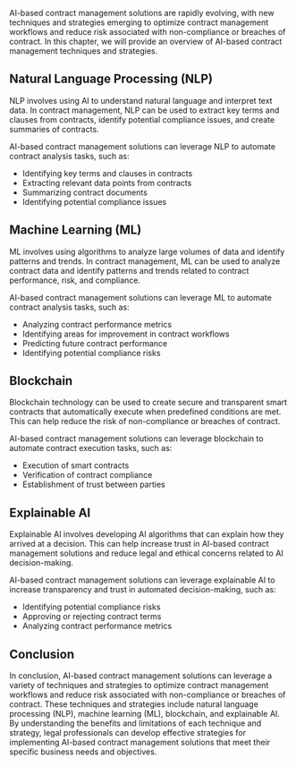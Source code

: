 
AI-based contract management solutions are rapidly evolving, with new techniques and strategies emerging to optimize contract management workflows and reduce risk associated with non-compliance or breaches of contract. In this chapter, we will provide an overview of AI-based contract management techniques and strategies.

Natural Language Processing (NLP)
---------------------------------

NLP involves using AI to understand natural language and interpret text data. In contract management, NLP can be used to extract key terms and clauses from contracts, identify potential compliance issues, and create summaries of contracts.

AI-based contract management solutions can leverage NLP to automate contract analysis tasks, such as:

* Identifying key terms and clauses in contracts
* Extracting relevant data points from contracts
* Summarizing contract documents
* Identifying potential compliance issues

Machine Learning (ML)
---------------------

ML involves using algorithms to analyze large volumes of data and identify patterns and trends. In contract management, ML can be used to analyze contract data and identify patterns and trends related to contract performance, risk, and compliance.

AI-based contract management solutions can leverage ML to automate contract analysis tasks, such as:

* Analyzing contract performance metrics
* Identifying areas for improvement in contract workflows
* Predicting future contract performance
* Identifying potential compliance risks

Blockchain
----------

Blockchain technology can be used to create secure and transparent smart contracts that automatically execute when predefined conditions are met. This can help reduce the risk of non-compliance or breaches of contract.

AI-based contract management solutions can leverage blockchain to automate contract execution tasks, such as:

* Execution of smart contracts
* Verification of contract compliance
* Establishment of trust between parties

Explainable AI
--------------

Explainable AI involves developing AI algorithms that can explain how they arrived at a decision. This can help increase trust in AI-based contract management solutions and reduce legal and ethical concerns related to AI decision-making.

AI-based contract management solutions can leverage explainable AI to increase transparency and trust in automated decision-making, such as:

* Identifying potential compliance risks
* Approving or rejecting contract terms
* Analyzing contract performance metrics

Conclusion
----------

In conclusion, AI-based contract management solutions can leverage a variety of techniques and strategies to optimize contract management workflows and reduce risk associated with non-compliance or breaches of contract. These techniques and strategies include natural language processing (NLP), machine learning (ML), blockchain, and explainable AI. By understanding the benefits and limitations of each technique and strategy, legal professionals can develop effective strategies for implementing AI-based contract management solutions that meet their specific business needs and objectives.
